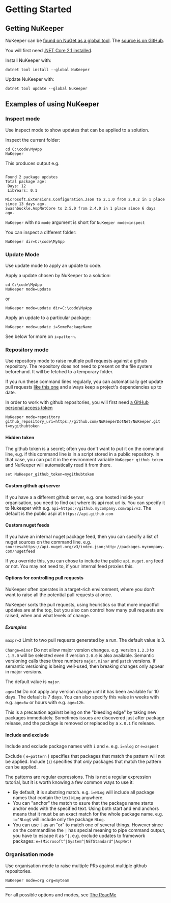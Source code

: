# Getting Started

## Getting NuKeeper

NuKeeper can be [found on NuGet as a global tool](https://www.nuget.org/packages/NuKeeper/). The [source is on GitHub](https://github.com/NuKeeperDotNet/NuKeeper).

You will first need [.NET Core 2.1 installed](https://www.microsoft.com/net).

Install NuKeeper with:

`dotnet tool install --global NuKeeper`

Update NuKeeper with:

`dotnet tool update --global NuKeeper`

## Examples of using NuKeeper

### Inspect mode

Use inspect mode to show updates that can be applied to a solution.

Inspect the current folder:

````
cd C:\code\MyApp
NuKeeper
````

This produces output e.g.

````

Found 2 package updates
Total package age:
 Days: 12
 LibYears: 0.1

Microsoft.Extensions.Configuration.Json to 2.1.0 from 2.0.2 in 1 place since 13 days ago.
Swashbuckle.AspNetCore to 2.5.0 from 2.4.0 in 1 place since 6 days ago.
````

`NuKeeper` with no `mode` argument is short for `NuKeeper mode=inspect`

You can inspect a different folder:

````
NuKeeper dir=C:\code\MyApp
````


### Update Mode

Use update mode to apply an update to code.

Apply a update chosen by NuKeeper to a solution:
````
cd C:\code\MyApp
NuKeeper mode=update
````
or


````
NuKeeper mode=update dir=C:\code\MyApp
````

Apply an update to a particular package:
````
NuKeeper mode=update i=SomePackageName
````

See below for more on `i=pattern`.


### Repository mode

Use repository mode to raise multiple pull requests against a github repository. The repository does not need to present on the file system beforehand. It will be fetched to a temporary folder.

If you run these command lines regularly, you can automatically get update pull requests [like this one](https://github.com/NuKeeperDotNet/NuKeeper/pull/280) and always keep a project's dependencies up to date.


In order to work with github repositories, you will first need [a GitHub personal access token](https://help.github.com/articles/creating-a-personal-access-token-for-the-command-line/)

````
NuKeeper mode=repository github_repository_uri=https://github.com/NuKeeperDotNet/NuKeeper.git t=mygithubtoken
````

#### Hidden token

The github token is a secret; often you don't want to put it on the command line, e.g. if this command line is in a script stored in a public repository. In that case, you can put it in the environment variable `NuKeeper_github_token` and NuKeeper will automatically read it from there.

````
set NuKeeper_github_token=mygithubtoken
````

#### Custom github api server

If you have a a different github server, e.g. one hosted inside your organisation, you need to find out where its api root url is. You can specify it to Nukeeper with e.g. `api=https://github.mycompany.com/api/v3`. The default is the public aspi at `https://api.github.com`

#### Custom nuget feeds

If you have an internal nuget package feed, then you can specify a list of nuget sources on the command line. e.g. `sources=https://api.nuget.org/v3/index.json;http://packages.mycompany.com/nugetfeed`

If you override this, you can chose to include the public `api.nuget.org` feed or not. You may not need to, if your internal feed proxies this.

#### Options for controlling pull requests

NuKeeper often operates in a target-rich environment, where you don't want to raise all the potential pull requests at once.

NuKeeper sorts the pull requests, using heuristics so that more impactfull updates are at the top, but you also can control how many pull requests are raised, when and what levels of change.

##### Examples

`maxpr=2` Limit to two pull requests generated by a run. The default value is 3.

`Change=minor` Do not allow major version changes. e.g. version `1.2.3` to `.1.5.0` will be selected even if version `2.0.0` is also available. Semantic versioning calls these three numbers `major`, `minor` and `patch` versions. If semantic versioning is being well-used, then breaking changes only appear in major versions.

The default value is `major`.

`age=10d` Do not apply any version change until it has been available for 10 days. The default is 7 days. You can also specify this value in weeks with e.g. `age=6w` or hours with e.g. `age=12h`.

This is a precaution against being on the "bleeding edge" by taking new packages immediately. Sometimes issues are discovered just after package release, and the package is removed or replaced by a `x.0.1` fix release.

#### Include and exclude

Include and exclude package names with `i` and `e`.
e.g. `i=nlog` or `e=aspnet`

Exclude ( `e=pattern` ) specifies that packages that match the pattern will not be applied. Include (`i`) specifies that _only_ packages that match the pattern can be applied.

The patterns are regular expressions. This is not a regular expression tutorial, but it is worth knowing a few common ways to use it:

 * By default, it is substring match. e.g. `i=NLog` will include all package names that contain the text `NLog` anywhere.
 * You can "anchor" the match to esure that the package name starts and/or ends with the specified text. Using both start and end anchors means that it must be an exact match for the whole package name. e.g. `i=^NLog$` will include only the package `NLog`.
 * You can use `|` as an "or" to match one of several things. However since on the commandline the `|` has special meaning to pipe command output, you have to escape it as `^|`. e.g.  exclude updates to framework packages: `e=(Microsoft^|System^|NETStandard^|AspNet)`

### Organisation mode

Use organisation mode to raise multiple PRs against multiple github repositories.

````
NuKeeper mode=org org=myteam
````

---

For all possible options and modes, see [The ReadMe](README.md)
